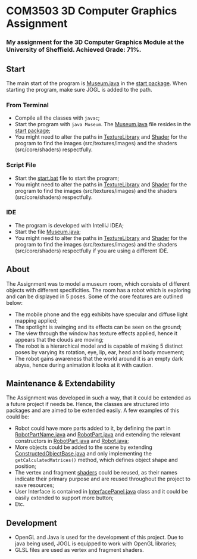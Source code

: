 # COM3503 3D Computer Graphics Assignment

### My assignment for the 3D Computer Graphics Module at the University of Sheffield. Achieved Grade: 71%.

## Start
The main start of the program is [Museum.java](src/start/Museum.java) in the [start package](src/start).
When starting the program, make sure JOGL is added to the path.

### From Terminal
- Compile all the classes with `javac`;
- Start the program with `java Museum`. The [Museum.java](src/start/Museum.java) file resides 
  in the [start package](src/start);
- You might need to alter the paths in [TextureLibrary](src/textures/TextureLibrary.java) and
  [Shader](src/core/structure/Shader.java) for the program to find the images (src/textures/images)
  and the shaders (src/core/shaders) respectfully.

### Script File
- Start the [start.bat](src/start.bat) file to start the program;
- You might need to alter the paths in [TextureLibrary](src/textures/TextureLibrary.java) and
  [Shader](src/core/structure/Shader.java) for the program to find the images (src/textures/images)
  and the shaders (src/core/shaders) respectfully.
  
### IDE
- The program is developed with IntelliJ IDEA;
- Start the file [Museum.java](src/start/Museum.java);
- You might need to alter the paths in [TextureLibrary](src/textures/TextureLibrary.java) and
  [Shader](src/core/structure/Shader.java) for the program to find the images (src/textures/images)
  and the shaders (src/core/shaders) respectfully if you are using a different IDE.

## About
The Assignment was to model a museum room, which consists of different objects with different
specificities. The room has a robot which is exploring and can be displayed in 5 poses.
Some of the core features are outlined below:
- The mobile phone and the egg exhibits have specular and diffuse light mapping applied;
- The spotlight is swinging and its effects can be seen on the ground;
- The view through the window has texture effects applied, hence it appears that the 
  clouds are moving;
- The robot is a hierarchical model and is capable of making 5 distinct poses by varying its 
  rotation, eye, lip, ear, head and body movement;
- The robot gains awareness that the world around it is an empty dark abyss, hence during animation
it looks at it with caution.

## Maintenance & Extendability

The Assignment was developed in such a way, that it could be extended as a future project if needs be.
Hence, the classes are structured into packages and are aimed to be extended easily. A few examples of
this could be:
- Robot could have more parts added to it, by defining the part in [RobotPartName.java](src/core/objects/constructed/robot/RobotPartName.java)
  and [RobotPart.java](src/core/objects/constructed/robot/RobotPart.java) and extending the relevant constructors in
  [RobotPart.java](src/core/objects/constructed/robot/RobotPart.java) and [Robot.java](src/core/objects/constructed/robot/Robot.java);
- More objects could be added to the scene by extending [ConstructedObjectBase.java](src/core/objects/base/ConstructedObjectBase.java)
  and only implementing the `getCalculatedMatrices()` method, which defines object shape and position;
- The vertex and fragment [shaders](src/core/shaders) could be reused, as their names indicate their primary purpose 
  and are reused throughout the project to save resources;
- User Interface is contained in [InterfacePanel.java](src/ui/InterfacePanel.java) class and it could be easily
  extended to support more button;
- Etc.  
  
## Development
- OpenGL and Java is used for the development of this project. Due to java being used, JOGL is
equipped to work with OpenGL libraries;
- GLSL files are used as vertex and fragment shaders.
